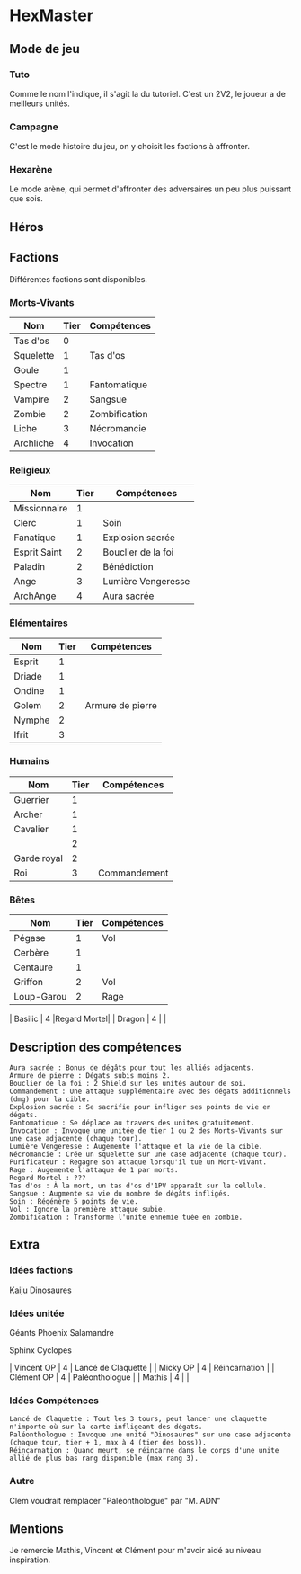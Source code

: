 # HexMaster


## Mode de jeu

### Tuto
Comme le nom l'indique, il s'agit la du tutoriel. 
C'est un 2V2, le joueur a de meilleurs unités.

### Campagne
C'est le mode histoire du jeu, on y choisit les factions à affronter.

### Hexarène
Le mode arène, qui permet d'affronter des adversaires un peu plus puissant que sois.

## Héros

## Factions

Différentes factions sont disponibles.

### Morts-Vivants

| Nom       | Tier | Compétences |
|-----------|------|-------------|
| Tas d'os  | 0    |             |
| Squelette | 1    |  Tas d'os   |
| Goule     | 1    |             |
| Spectre   | 1    |Fantomatique |
| Vampire   | 2    |   Sangsue   |
| Zombie    | 2    |Zombification|
| Liche     | 3    | Nécromancie |
| Archliche | 4    | Invocation  |

### Religieux

| Nom              | Tier | Compétences      |
|------------------|------|------------------|
| Missionnaire     | 1    |                  |
| Clerc            | 1    |     Soin         |
| Fanatique        | 1    | Explosion sacrée |
| Esprit Saint     | 2    |Bouclier de la foi|
| Paladin          | 2    | Bénédiction      |
| Ange             | 3    |Lumière Vengeresse|
| ArchAnge         | 4    |   Aura sacrée    |

### Élémentaires

| Nom       | Tier | Compétences    |
|-----------|------|----------------|
| Esprit    | 1    |                |
| Driade    |  1   |                |
| Ondine    | 1    |                |
| Golem     | 2    |Armure de pierre|
| Nymphe    | 2    |                |
| Ifrit     | 3    |                |

### Humains

| Nom         | Tier | Compétences |
|-------------|------|-------------|
| Guerrier    | 1    |             |
| Archer      | 1    |             |
| Cavalier    | 1    |             |
|             | 2    |             |
| Garde royal | 2    |             |
|   Roi       | 3    |Commandement |


### Bêtes

| Nom      | Tier | Compétences |
|----------|------|-------------|
| Pégase   | 1    |    Vol      |
| Cerbère  | 1    |             |
| Centaure | 1    |             |
| Griffon  | 2    |    Vol      |
|Loup-Garou| 2    |    Rage     |

| Basilic  | 4    |Regard Mortel|
| Dragon   | 4    |             |

## Description des compétences
    
    Aura sacrée : Bonus de dégâts pour tout les alliés adjacents.
    Armure de pierre : Dégats subis moins 2.
    Bouclier de la foi : 2 Shield sur les unités autour de soi.
    Commandement : Une attaque supplémentaire avec des dégats additionnels (dmg) pour la cible.
    Explosion sacrée : Se sacrifie pour infliger ses points de vie en dégats.
    Fantomatique : Se déplace au travers des unites gratuitement.
    Invocation : Invoque une unitée de tier 1 ou 2 des Morts-Vivants sur une case adjacente (chaque tour).
    Lumière Vengeresse : Augemente l'attaque et la vie de la cible.
    Nécromancie : Crée un squelette sur une case adjacente (chaque tour).
    Purificateur : Regagne son attaque lorsqu'il tue un Mort-Vivant.
    Rage : Augemente l'attaque de 1 par morts.
    Regard Mortel : ???
    Tas d'os : À la mort, un tas d'os d'1PV apparaît sur la cellule.
    Sangsue : Augmente sa vie du nombre de dégâts infligés.
    Soin : Régénère 5 points de vie.
    Vol : Ignore la première attaque subie.
    Zombification : Transforme l'unite ennemie tuée en zombie.

## Extra

### 

### Idées factions
Kaiju
Dinosaures


### Idées unitée

Géants 
Phoenix 
Salamandre 

Sphinx 
Cyclopes 

| Vincent OP | 4    | Lancé de Claquette |
| Micky   OP | 4    | Réincarnation      |
| Clément OP | 4    | Paléonthologue     |
| Mathis     | 4    |                    |

### Idées Compétences
    Lancé de Claquette : Tout les 3 tours, peut lancer une claquette n'importe où sur la carte infligeant des dégats.
    Paléonthologue : Invoque une unité "Dinosaures" sur une case adjacente (chaque tour, tier + 1, max à 4 (tier des boss)).
    Réincarnation : Quand meurt, se réincarne dans le corps d'une unite allié de plus bas rang disponible (max rang 3).


### Autre
Clem voudrait remplacer "Paléonthologue" par "M. ADN"

## Mentions

Je remercie Mathis, Vincent et Clément pour m'avoir aidé au niveau inspiration.